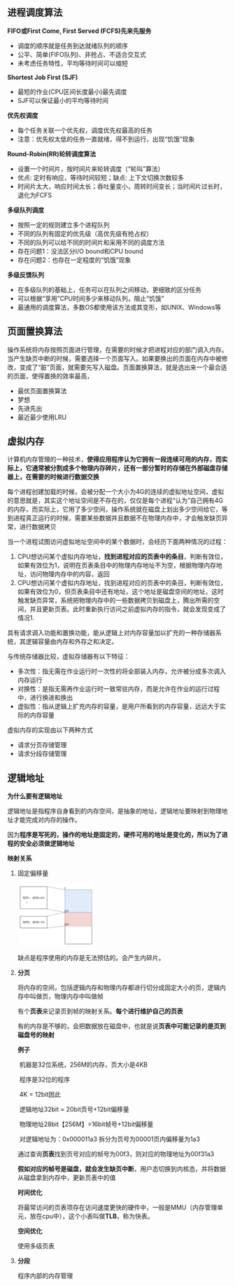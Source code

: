 ## 进程调度算法

**FIFO或First Come, First Served (FCFS)先来先服务**

- 调度的顺序就是任务到达就绪队列的顺序
- 公平、简单(FIFO队列)、非抢占、不适合交互式
- 未考虑任务特性，平均等待时间可以缩短

**Shortest Job First (SJF)**

- 最短的作业(CPU区间长度最小)最先调度
- SJF可以保证最小的平均等待时间

**优先权调度**

- 每个任务关联一个优先权，调度优先权最高的任务
- 注意：优先权太低的任务一直就绪，得不到运行，出现“饥饿”现象

**Round-Robin(RR)轮转调度算法**

- 设置一个时间片，按时间片来轮转调度（“轮叫”算法）
- 优点: 定时有响应，等待时间较短；缺点: 上下文切换次数较多
- 时间片太大，响应时间太长；吞吐量变小，周转时间变长；当时间片过长时，退化为FCFS

**多级队列调度**

- 按照一定的规则建立多个进程队列
- 不同的队列有固定的优先级（高优先级有抢占权）
- 不同的队列可以给不同的时间片和采用不同的调度方法
- 存在问题1：没法区分I/O bound和CPU bound
- 存在问题2：也存在一定程度的“饥饿”现象

**多级反馈队列**

- 在多级队列的基础上，任务可以在队列之间移动，更细致的区分任务
- 可以根据“享用”CPU时间多少来移动队列，阻止“饥饿”
- 最通用的调度算法，多数OS都使用该方法或其变形，如UNIX、Windows等

## 页面置换算法

操作系统将内存按照页面进行管理，在需要的时候才把进程对应的部门调入内存。当产生缺页中断的时候，需要选择一个页面写入。如果要换出的页面在内存中被修改，变成了“脏”页面，就需要先写入磁盘。页面置换算法，就是选出来一个最合适的页面，使得置换的效率最高，

- 最优页面置换算法
- 梦想
- 先进先出
- 最近最少使用LRU

## 虚拟内存

计算机内存管理的一种技术，**使得应用程序认为它拥有一段连续可用的内存，而实际上，它通常被分割成多个物理内存碎片，还有一部分暂时的存储在外部磁盘存储器上，在需要的时候进行数据交换**

每个进程创建加载的时候，会被分配一个大小为4G的连续的虚拟地址空间，虚拟的意思就是，其实这个地址空间是不存在的，仅仅是每个进程“认为”自己拥有4G的内存，而实际上，它用了多少空间，操作系统就在磁盘上划出多少空间给它，等到进程真正运行的时候，需要某些数据并且数据不在物理内存中，才会触发缺页异常，进行数据拷贝

当一个进程试图访问虚拟地址空间中的某个数据时，会经历下面两种情况的过程：

1. CPU想访问某个虚拟内存地址，**找到进程对应的页表中的条目**，判断有效位， 如果有效位为1，说明在页表条目中的物理内存地址不为空，根据物理内存地址，访问物理内存中的内容，返回
2. CPU想访问某个虚拟内存地址，找到进程对应的页表中的条目，判断有效位，如果有效位为0，但页表条目中还有地址，这个地址是磁盘空间的地址，这时触发缺页异常，系统把物理内存中的一些数据拷贝到磁盘上，腾出所需的空间，并且更新页表。此时重新执行访问之前虚拟内存的指令，就会发现变成了情况1.

具有请求调入功能和置换功能，能从逻辑上对内存容量加以扩充的一种存储器系统，其逻辑容量由内存和外存之和决定。

与传统存储器比较，虚拟存储器有以下特征：

- 多次性：指无需在作业运行时一次性的将全部装入内存，允许被分成多次调入内存运行
- 对换性：是指无需再作业运行时一致常驻内存，而是允许在作业的运行过程中，进行换进和换出
- 虚拟性：指从逻辑上扩充内存的容量，是用户所看到的内存容量，远远大于实际的内存容量

虚拟内存的实现由以下两种方式

- 请求分页存储管理
- 请求分段存储管理

## 逻辑地址

**为什么要有逻辑地址**

逻辑地址是指程序自身看到的内存空间，是抽象的地址，逻辑地址要映射到物理地址才能完成对内存的操作。

因为**程序是写死的，操作的地址是固定的，硬件可用的地址是变化的，所以为了进程的安全必须做逻辑地址**

**映射关系**

1. 固定偏移量

   <img src="%E6%93%8D%E4%BD%9C%E7%B3%BB%E7%BB%9F.assets/image-20200810200307566.png" alt="image-20200810200307566" style="zoom:25%;" />

   缺点是程序使用的内存是无法预估的。会产生内碎片。

2. **分页**

   将内存的空间，包括逻辑内存和物理内存都进行切分成固定大小的页，逻辑内存中叫做页，物理内存中叫做帧

   有个**页表**来记录页到帧的映射关系。**每个进行维护自己的页表**

   有的内存是不够的，会把数据放在磁盘中，也就是说**页表中可能记录的是页到磁盘号的映射**

   **例子**

   ​	机器是32位系统，256M的内存，页大小是4KB

   ​	程序是32位的程序

   ​	4K = 12bit因此

   ​	逻辑地址32bit = 20bit页号+12bit偏移量

   ​	物理地址28bit【256M】=16bit帧号+12bit偏移量

   ​	对逻辑地址为：0x000011a3 拆分为页号为00001页内偏移量为1a3

   ​	通过查询**页表**找到页号对应的帧号为00f3，则对应的物理地址为00f31a3

   ​	**假如对应的帧号是磁盘，就会发生缺页中断**，用户态切换到内核态，并将数据从磁盘拿到内存中，更新页表中的值

   **时间优化**

   将最常访问的页表项存在访问速度更快的硬件中，一般是MMU（内存管理单元，放在cpu中），这个小表叫做**TLB**，称为快表。

   **空间优化**

   使用多级页表

3. **分段**

   程序内部的内存管理